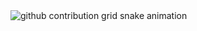 <picture>
  <source
    media="(prefers-color-scheme: dark)"
    srcset="https://raw.githubusercontent.com/BrendaSilveira04/BrendaSilveira04/output/github-contribution-grid-snake-dark.svg"
  />
  <source
    media="(prefers-color-scheme: light)"
    srcset="https://raw.githubusercontent.com/BrendaSilveira04/BrendaSilveira04/output/github-contribution-grid-snake.svg"
  />
  <img
    alt="github contribution grid snake animation"
    src="https://raw.githubusercontent.com/BrendaSilveira04/BrendaSilveira04/output/github-contribution-grid-snake.svg"
  />
</picture>
